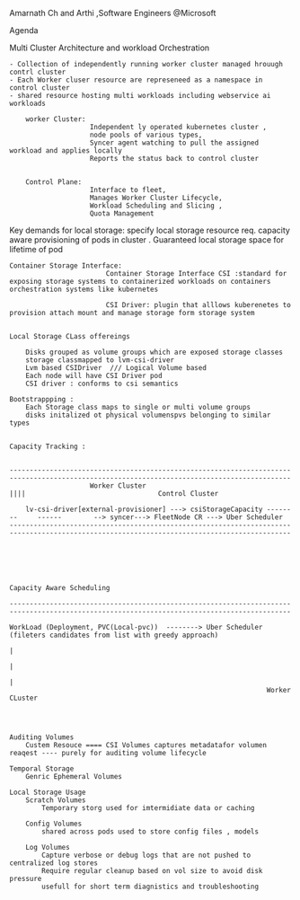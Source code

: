 Amarnath Ch and Arthi ,Software Engineers  @Microsoft


Agenda

Multi Cluster Architecture and workload Orchestration

    - Collection of independently running worker cluster managed hrouugh contrl cluster
    - Each Worker cluser resource are represeneed as a namespace in control cluster
    - shared resource hosting multi workloads including webservice ai workloads

        worker Cluster: 
                        Independent ly operated kubernetes cluster , 
                        node pools of various types, 
                        Syncer agent watching to pull the assigned workload and applies locally
                        Reports the status back to control cluster


        Control Plane:
                        Interface to fleet, 
                        Manages Worker Cluster Lifecycle, 
                        Workload Scheduling and Slicing , 
                        Quota Management

Key demands for local storage: specify local storage resource req. 
                        capacity aware provisioning of pods in cluster . 
                        Guaranteed local storage space for lifetime of pod 


    Container Storage Interface:
                            Container Storage Interface CSI :standard for exposing storage systems to containerized workloads on containers orchestration systems like kubernetes

                            CSI Driver: plugin that alllows kuberenetes to provision attach mount and manage storage form storage system 


    Local Storage CLass offereings

        Disks grouped as volume groups which are exposed storage classes 
        storage classmapped to lvm-csi-driver
        Lvm based CSIDriver  /// Logical Volume based
        Each node will have CSI Driver pod
        CSI driver : conforms to csi semantics

    Bootstrappping :
        Each Storage class maps to single or multi volume groups
        disks initalized ot physical volumenspvs belonging to similar types


    Capacity Tracking :


    --------------------------------------------------------------------------------------------------------------------------------------------
                        Worker Cluster                                     ||||                                 Control Cluster

        lv-csi-driver[external-provisioner] ---> csiStorageCapacity --------     ------        --> syncer---> FleetNode CR ---> Uber Scheduler
    --------------------------------------------------------------------------------------------------------------------------------------------






    Capacity Aware Scheduling 

    --------------------------------------------------------------------------------------------------------------------------------------------

    WorkLoad (Deployment, PVC(Local-pvc))  --------> Uber Scheduler  (fileters candidates from list with greedy approach) 
                                                                            |
                                                                            |
                                                                            |
                                                                    Worker CLuster 




    Auditing Volumes 
        Custem Resouce ==== CSI Volumes captures metadatafor volumen reaqest ---- purely for auditing volume lifecycle

    Temporal Storage
        Genric Ephemeral Volumes 

    Local Storage Usage
        Scratch Volumes
            Temporary storg used for imtermidiate data or caching
        
        Config Volumes
            shared across pods used to store config files , models
        
        Log Volumes
            Capture verbose or debug logs that are not pushed to centralized log stores
            Require regular cleanup based on vol size to avoid disk pressure
            usefull for short term diagnistics and troubleshooting

        
    

